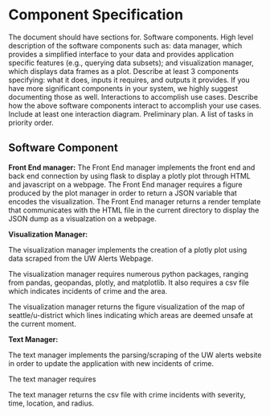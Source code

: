 # Component Specification 
The document should have sections for.
Software components. High level description of the software components such as: data manager, which provides a simplified interface to your data and provides application specific features (e.g., querying data subsets); and visualization manager, which displays data frames as a plot. Describe at least 3 components specifying: what it does, inputs it requires, and outputs it provides. If you have more significant components in your system, we highly suggest documenting those as well.
Interactions to accomplish use cases. Describe how the above software components interact to accomplish your use cases. Include at least one interaction diagram.
Preliminary plan. A list of tasks in priority order.

## Software Component

**Front End manager:**
The Front End manager implements the front end and back end connection by using flask to display a plotly plot through HTML and javascript on a webpage. 
The Front End manager requires a figure produced by the plot manager in order to return a JSON variable that encodes the visualization. 
The Front End manager returns a render template that communicates with the HTML file in the current directory to display the JSON dump as a visualzation on a webpage. 

**Visualization Manager:**

The visualization manager implements the creation of a plotly plot using data scraped from the UW Alerts Webpage. 

The visualization manager requires numerous python packages, ranging from pandas, geopandas, plotly, and matplotlib. It also requires a csv file which indicates incidents of crime and the area.

The visualization manager returns the figure visualization of the map of seattle/u-district which lines indicating which areas are deemed unsafe at the current moment. 

**Text Manager:**

The text manager implements the parsing/scraping of the UW alerts website in order to update the application with new incidents of crime.

The text manager requires 

The text manager returns the csv file with crime incidents with severity, time, location, and radius. 

